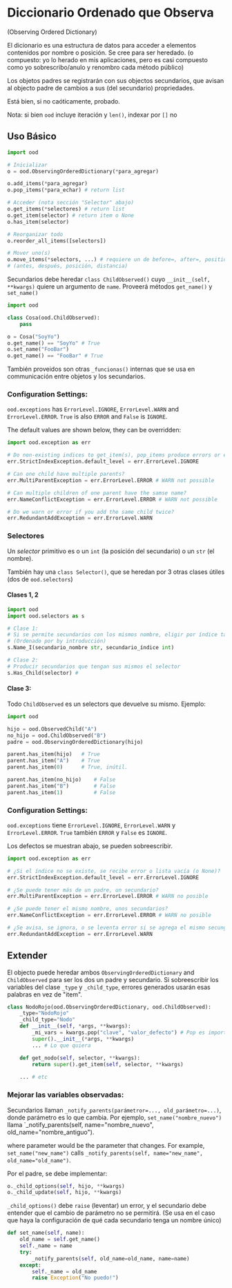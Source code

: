 # Diccionario Ordenado que Observa 
(Observing Ordered Dictionary)

El dicionario es una estructura de datos para acceder a elementos contenidos por nombre o posición. Se cree para ser heredado. (o compuesto: yo lo herado en mis aplicaciones, pero es casi compuesto como yo sobrescribo/anulo y renombro cada método público)

Los objetos padres se registrarán con sus objectos secundarios, que avisan al objecto padre de cambios a sus (del secundario) propriedades.

Está bien, si no caóticamente, probado.

Nota: si bien `ood` incluye iteración y `len()`, indexar por `[]` no

## Uso Básico

```python
import ood

# Inicializar
o = ood.ObservingOrderedDictionary(*para_agregar)

o.add_items(*para_agregar)
o.pop_items(*para_echar) # return list

# Acceder (nota sección "Selector" abajo)
o.get_items(*selectores) # return list
o.get_item(selector) # return item o None
o.has_item(selector)

# Reorganizar todo
o.reorder_all_items([selectors])

# Mover uno(s)
o.move_items(*selectors, ...) # requiere un de before=, after=, position=, distance=
# (antes, después, posición, distancia)
```

Secundarios debe heredar `class ChildObserved()` cuyo `__init__(self, **kwargs)` quiere un argumento de `name`. Proveerá métodos `get_name()` y `set_name()`

```python
import ood

class Cosa(ood.ChildObserved):
    pass

o = Cosa("SoyYo")
o.get_name() == "SoyYo" # True
o.set_name("FooBar")
o.get_name() == "FooBar" # True
```
También proveidos son otras  `_funcionas()` internas que se usa en communicación entre objetos y los secundarios.

### Configuration Settings:

`ood.exceptions` has `ErrorLevel.IGNORE`, `ErrorLevel.WARN` and `ErrorLevel.ERROR`. `True` is also `ERROR` and `False` is `IGNORE`.

The default values are shown below, they can be overridden:

```python
import ood.exception as err

# Do non-existing indices to get_item(s), pop_items produce errors or empty array (or None)?
err.StrictIndexException.default_level = err.ErrorLevel.IGNORE

# Can one child have multiple parents?
err.MultiParentException = err.ErrorLevel.ERROR # WARN not possible

# Can multiple children of one parent have the samse name?
err.NameConflictException = err.ErrorLevel.ERROR # WARN not possible

# Do we warn or error if you add the same child twice?
err.RedundantAddException = err.ErrorLevel.WARN
```

### Selectores

Un *selector* primitivo es o un `int` (la posición del secundario) o un `str` (el nombre).

También hay una `class Selector()`, que se heredan por 3 otras clases útiles (dos de `ood.selectors`)

#### Clases 1, 2

```python
import ood
import ood.selectors as s

# Clase 1:
# Si se permite secundarios con los mismos nombre, eligir por índice también
# (Ordenado por by introducción)
s.Name_I(secundario_nombre str, secundario_índice int)

# Clase 2:
# Producir secundarios que tengan sus mismos el selector
s.Has_Child(selector) # 
```

#### Clase 3:

Todo `ChildObserved` es un selectors que devuelve su mismo. Ejemplo:
```python
import ood

hijo = ood.ObservedChild("A")
no_hijo = ood.ChildObserved("B")
padre = ood.ObservingOrderedDictionary(hijo)

parent.has_item(hijo)   # True
parent.has_item("A")    # True
parent.has_item(0)      # True, inútil.

parent.has_item(no_hijo)    # False
parent.has_item("B")        # False
parent.has_item(1)          # False
```

### Configuration Settings:

`ood.exceptions` tiene `ErrorLevel.IGNORE`, `ErrorLevel.WARN` y `ErrorLevel.ERROR`. `True` también `ERROR` y `False` es `IGNORE`.

Los defectos se muestran abajo, se pueden sobreescribir.

```python
import ood.exception as err

# ¿Si el índice no se existe, se recibe error o lista vacía (o None)?
err.StrictIndexException.default_level = err.ErrorLevel.IGNORE

# ¿Se puede tener más de un padre, un secundario?
err.MultiParentException = err.ErrorLevel.ERROR # WARN no posible

# ¿Se puede tener el mismo nombre, unos secundarios?
err.NameConflictException = err.ErrorLevel.ERROR # WARN no posible

# ¿Se avisa, se ignora, o se leventa error si se agrega el mismo secungadrio dos veces? 
err.RedundantAddException = err.ErrorLevel.WARN
```


## Extender

El objecto puede heredar ambos `ObservingOrderedDictionary` and `ChildObserved` para ser los dos un padre y secundario. Si sobreescribir los variables del clase `_type` y `_child_type`, errores generados usarán esas palabras en vez de "item".

```python
class NodoRojo(ood.ObservingOrderedDictionary, ood.ChildObserved):
    _type="NodoRojo"
    _child_type="Nodo"
    def __init__(self, *args, **kwargs):
        _mi_vars = kwargs.pop("clave", "valor_defecto") # Pop es importante! No pasen cosas raras!
        super().__init__(*args, **kwargs)
        ... # Lo que quiera

    def get_nodo(self, selector, **kwargs):
        return super().get_item(self, selector, **kwargs)
    
    ... # etc
```

### Mejorar las variables observadas:

Secundarios llaman `_notify_parents(parámetror=..., old_parámetro=...)`, donde parámetro es lo que cambia.
Por ejemplo, `set_name("nombre_nuevo")` llama `_notify_parents(self, name="nombre_nuevo", old_name="nombre_antiguo").

where parameter would be the parameter that changes.
For example, `set_name("new_name")` calls `_notify_parents(self, name="new_name", old_name="old_name")`.

Por el padre, se debe implementar:

```python
o._child_options(self, hijo, **kwargs) 
o._child_update(self, hijo, **kwargs)
```

`_child_options()` debe `raise` (leventar) un error, y el secundario debe entender que el cambio de parámetro no se permitirá. (Se usa en el caso que haya la configuración de qué cada secundario tenga un nombre único) 

```python
def set_name(self, name):
    old_name = self.get_name()
    self._name = name
    try:
        _notify_parents(self, old_name=old_name, name=name)
    except:
        self._name = old_name
        raise Exception("No puedo!")
```
